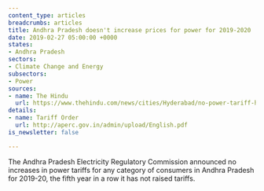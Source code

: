 ```yaml
---
content_type: articles
breadcrumbs: articles
title: Andhra Pradesh doesn't increase prices for power for 2019-2020
date: 2019-02-27 05:00:00 +0000
states:
- Andhra Pradesh
sectors:
- Climate Change and Energy
subsectors:
- Power
sources:
- name: The Hindu
  url: https://www.thehindu.com/news/cities/Hyderabad/no-power-tariff-hike-in-andhra-pradesh/article26344418.ece
details:
- name: Tariff Order
  url: http://aperc.gov.in/admin/upload/English.pdf
is_newsletter: false

---
```

The Andhra Pradesh Electricity Regulatory Commission announced no increases in power tariffs for any category of consumers in Andhra Pradesh for 2019-20, the fifth year in a row it has not raised tariffs.

